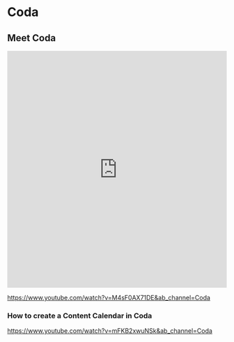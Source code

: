 # Coda

## Meet Coda

<iframe width="100%" height="543" src="https://www.youtube.com/embed/M4sF0AX71DE" title="Meet Coda" frameborder="0" allow="accelerometer; autoplay; clipboard-write; encrypted-media; gyroscope; picture-in-picture; web-share" allowfullscreen="true"></iframe>

https://www.youtube.com/watch?v=M4sF0AX71DE&ab_channel=Coda

### How to create a Content Calendar in Coda

https://www.youtube.com/watch?v=mFKB2xwuNSk&ab_channel=Coda
